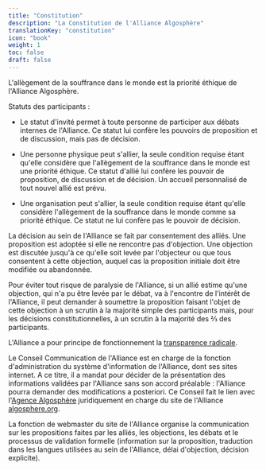 ```yaml
---
title: "Constitution"
description: "La Constitution de l'Alliance Algosphère"
translationKey: "constitution"
icon: "book"
weight: 1
toc: false
draft: false
---
```


L'allègement de la souffrance dans le monde est la priorité éthique de l'Alliance Algosphère.

Statuts des participants :

- Le statut d'invité permet à toute personne de participer aux débats internes de l'Alliance. Ce statut lui confère les pouvoirs de proposition et de discussion, mais pas de décision.

- Une personne physique peut s'allier, la seule condition requise étant qu'elle considère que l'allègement de la souffrance dans le monde est une priorité éthique. Ce statut d'allié lui confère les pouvoir de proposition, de discussion et de décision. Un accueil personnalisé de tout nouvel allié est prévu.

- Une organisation peut s'allier, la seule condition requise étant qu'elle considère l'allègement de la souffrance dans le monde comme sa priorité éthique. Ce statut ne lui confère pas le pouvoir de décision.

La décision au sein de l'Alliance se fait par consentement des alliés. Une proposition est adoptée si elle ne rencontre pas d'objection. Une objection est discutée jusqu'à ce qu'elle soit levée par l'objecteur ou que tous consentent à cette objection, auquel cas la proposition initiale doit être modifiée ou abandonnée.

Pour éviter tout risque de paralysie de l'Alliance, si un allié estime qu'une objection, qui n'a pu être levée par le débat, va à l'encontre de l'intérêt de l'Alliance, il peut demander à soumettre la proposition faisant l'objet de cette objection à un scrutin à la majorité simple des participants mais, pour les décisions constitutionnelles, à un scrutin à la majorité des ⅔ des participants.

L'Alliance a pour principe de fonctionnement la [transparence radicale](http://fr.wikipedia.org/wiki/Transparence_radicale).

Le Conseil Communication de l'Alliance est en charge de la fonction d'administration du système d'information de l'Alliance, dont ses sites internet. A ce titre, il a mandat pour décider de la présentation des informations validées par l'Alliance sans son accord préalable : l'Alliance pourra demander des modifications a posteriori. Ce Conseil fait le lien avec l'[Agence Algosphère](https://www.ic.gc.ca/app/scr/cc/CorporationsCanada/fdrlCrpDtls.html?corpId=8368970) juridiquement en charge du site de l'Alliance [algosphere.org](https://algosphere.org).

La fonction de webmaster du site de l'Alliance organise la communication sur les propositions faites par les alliés, les objections, les débats et le processus de validation formelle (information sur la proposition, traduction dans les langues utilisées au sein de l'Alliance, délai d'objection, décision explicite).
